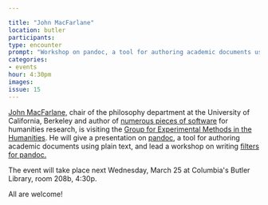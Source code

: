 ```yaml
---

title: "John MacFarlane"
location: butler
participants:
type: encounter
prompt: "Workshop on pandoc, a tool for authoring academic documents using plain text, by its author John MacFarlane, chair of philosophy at University of California, Berkeley"
categories:
- events
hour: 4:30pm
images:
issue: 15
---
```


[John MacFarlane,](http://johnmacfarlane.net/) chair of the philosophy department at the University of California, Berkeley and author of [numerous pieces of software](http://johnmacfarlane.net/tools) for humanities research, is visiting the [Group for Experimental Methods in the Humanities](http://xpmeth.plaintext.io/).  He will give a presentation on [pandoc](http://programminghistorian.org/lessons/sustainable-authorship-in-plain-text-using-pandoc-and-markdown), a tool for authoring academic documents using plain text, and lead a workshop on writing [filters for pandoc.](http://johnmacfarlane.net/pandoc/scripting.html)

The event will take place next Wednesday, March 25 at Columbia's Butler Library, room 208b, 4:30p.

All are welcome!
